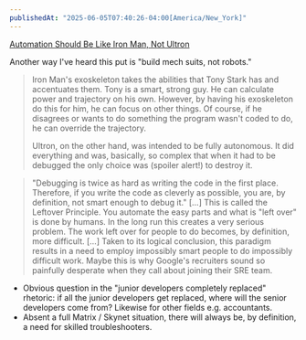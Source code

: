 ```yaml
---
publishedAt: "2025-06-05T07:40:26-04:00[America/New_York]"
---
```

[Automation Should Be Like Iron Man, Not Ultron](https://queue.acm.org/detail.cfm?id=2841313)

Another way I've heard this put is "build mech suits, not robots."

> Iron Man's exoskeleton takes the abilities that Tony Stark has and accentuates them. Tony is a smart, strong guy. He
> can calculate power and trajectory on his own. However, by having his exoskeleton do this for him, he can focus on
> other things. Of course, if he disagrees or wants to do something the program wasn't coded to do, he can override the
> trajectory.
>
> Ultron, on the other hand, was intended to be fully autonomous. It did everything and was, basically, so complex that
> when it had to be debugged the only choice was (spoiler alert!) to destroy it.

> "Debugging is twice as hard as writing the code in the first place. Therefore, if you write the code as cleverly as
> possible, you are, by definition, not smart enough to debug it." [...] This is called the Leftover Principle. You
> automate the easy parts and what is "left over" is done by humans.  In the long run this creates a very serious
> problem. The work left over for people to do becomes, by definition, more difficult. [...] Taken to its logical
> conclusion, this paradigm results in a need to employ impossibly smart people to do impossibly difficult work. Maybe
> this is why Google's recruiters sound so painfully desperate when they call about joining their SRE team.

- Obvious question in the "junior developers completely replaced" rhetoric: if all the junior developers get replaced,
  where will the senior developers come from?  Likewise for other fields e.g. accountants.
- Absent a full Matrix / Skynet situation, there will always be, by definition, a need for skilled troubleshooters.
